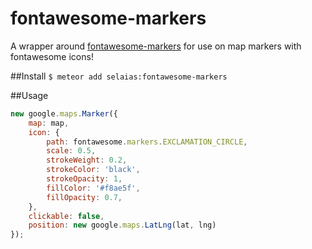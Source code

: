 fontawesome-markers
====================

A wrapper around [fontawesome-markers](https://github.com/nathan-muir/fontawesome-markers) for use on map markers with fontawesome icons!


##Install
`$ meteor add selaias:fontawesome-markers`


##Usage
```js
new google.maps.Marker({
    map: map,
    icon: {
        path: fontawesome.markers.EXCLAMATION_CIRCLE,
        scale: 0.5,
        strokeWeight: 0.2,
        strokeColor: 'black',
        strokeOpacity: 1,
        fillColor: '#f8ae5f',
        fillOpacity: 0.7,
    },
    clickable: false,
    position: new google.maps.LatLng(lat, lng)
});
```

